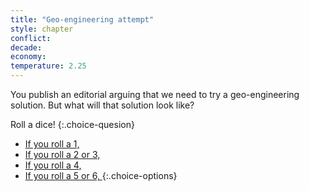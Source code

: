 ```yaml
---
title: "Geo-engineering attempt"
style: chapter
conflict: 
decade: 
economy: 
temperature: 2.25
---
```


You publish an editorial arguing that we need to try a geo-engineering solution. But what will that solution look like?

Roll a dice!
{:.choice-quesion}

- [If you roll a 1, ](chapter_geo-engineering-fail.html)
- [If you roll a 2 or 3, ](chapter_billionaire-geo-engineering.html)
- [If you roll a 4, ](chapter_unilateral-geo-engineering.html)
- [If you roll a 5 or 6, ](chapter_surprising-success-geo-engineering.html)
{:.choice-options}